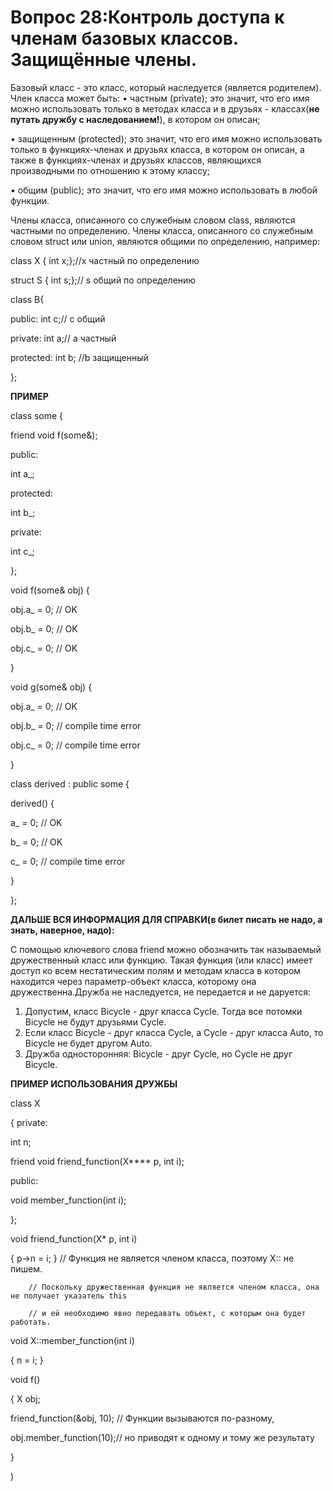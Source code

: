 **Вопрос 28:Контроль доступа к членам базовых классов. Защищённые члены.**
==============================================================================

Базовый класс - это класс, который наследуется (является родителем).
Член класса может быть:
• частным (private); это значит, что его имя можно использовать только в методах класса и в друзьях - классах(**не путать дружбу с наследованием!**), в котором он описан;

•  защищенным (protected); это значит, что его имя можно использовать только в функциях-членах и друзьях класса, в котором он описан, а также в функциях-членах и друзьях классов, являющихся производными по отношению к этому классу;

• общим (public); это значит, что его имя можно использовать в любой функции.

Члены класса, описанного со служебным словом class, являются частными по определению. Члены класса, описанного со служебным словом struct или union, являются общими по определению, например:

class X { int x;};//x частный по определению

struct S { int s;};// s общий по определению

class B{

public: int c;// c общий 

private: int a;// a частный

protected: int b; //b защищенный

};

**ПРИМЕР**

class some {

friend void f(some&);

public:

int a_;

protected:

int b_;

private:

int c_;

};
 
void f(some& obj) {

obj.a_ = 0; // OK

obj.b_ = 0; // OK

obj.c_ = 0; // OK

}
 
void g(some& obj) {

obj.a_ = 0; // OK

obj.b_ = 0; // compile time error

obj.c_ = 0; // compile time error

}
 
class derived : public some {

derived() {

a_ = 0; // OK

b_ = 0; // OK

c_ = 0; // compile time error

}

};

**ДАЛЬШЕ ВСЯ ИНФОРМАЦИЯ ДЛЯ СПРАВКИ(в билет писать не надо, а знать, наверное, надо):** 

С помощью ключевого слова friend можно обозначить так называемый дружественный класс или функцию. Такая функция (или класс) имеет доступ ко всем нестатическим полям и методам класса в котором находится через параметр-объект класса, которому она дружественна.Дружба не наследуется, не передается и не даруется:

1. Допустим, класс Bicycle - друг класса Cycle. Тогда все потомки Bicycle не будут друзьями Cycle.
2. Если класс Bicycle - друг класса Cycle, а Cycle - друг класса Auto, то Bicycle не будет другом Auto.
3. Дружба односторонняя: Bicycle - друг Cycle, но Cycle не друг Bicycle.

**ПРИМЕР ИСПОЛЬЗОВАНИЯ ДРУЖБЫ**

class X

{ private:

int n;

friend void friend_function(X**** p, int i);

public:

void member_function(int i);

};

void friend_function(X* p,  int i)

{ p->n = i; } 	// Функция не является членом класса, поэтому X:: не пишем.

		// Поскольку дружественная функция не является членом класса, она не получает указатель this

		// и ей необходимо явно передавать объект, с которым она будет работать. 

void X::member_function(int i)

{ n = i; } 

void f()

{ X obj;

friend_function(&obj, 10); // Функции вызываются по-разному,

obj.member_function(10);// но приводят к одному и тому же результату 

} 	

)
